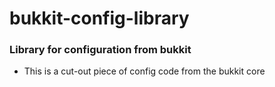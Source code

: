 # bukkit-config-library
### Library for configuration from bukkit

- This is a cut-out piece of config code from the bukkit core
